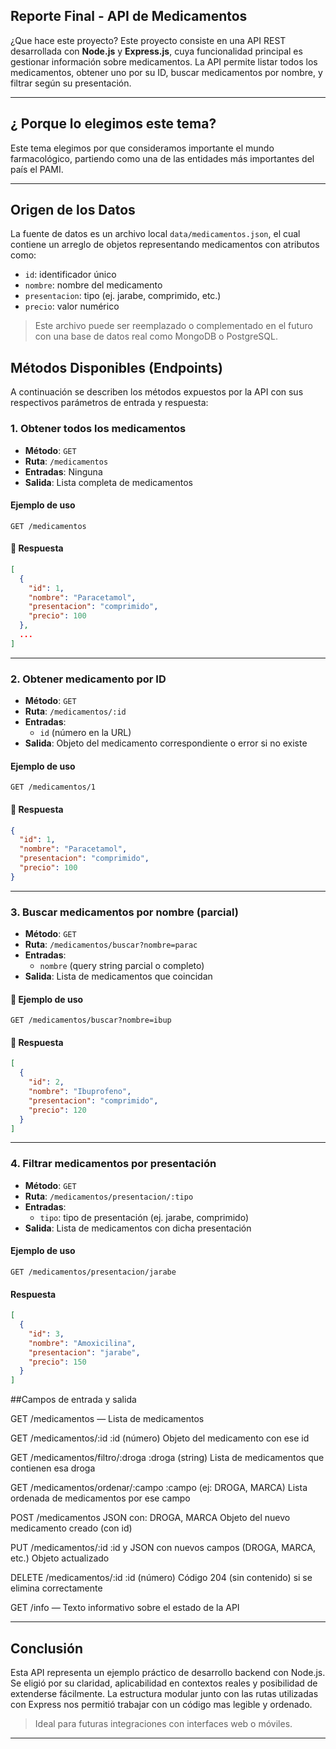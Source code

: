  ## Reporte Final - API de Medicamentos

 ¿Que hace este proyecto?
Este proyecto consiste en una API REST desarrollada con **Node.js** y **Express.js**, cuya funcionalidad principal es gestionar información sobre medicamentos. La API permite listar todos los medicamentos, obtener uno por su ID, buscar medicamentos por nombre, y filtrar según su presentación.

---

##  ¿ Porque lo elegimos este tema?
Este tema elegimos por que consideramos importante el mundo farmacológico, partiendo como
una de las entidades más importantes del país el PAMI. 

---

##  Origen de los Datos

La fuente de datos es un archivo local `data/medicamentos.json`, el cual contiene un arreglo de objetos representando medicamentos con atributos como:

- `id`: identificador único
- `nombre`: nombre del medicamento
- `presentacion`: tipo (ej. jarabe, comprimido, etc.)
- `precio`: valor numérico

>  Este archivo puede ser reemplazado o complementado en el futuro con una base de datos real como MongoDB o PostgreSQL.



##  Métodos Disponibles (Endpoints)

A continuación se describen los métodos expuestos por la API con sus respectivos parámetros de entrada y respuesta:


### 1. Obtener todos los medicamentos

- **Método**: `GET`
- **Ruta**: `/medicamentos`
- **Entradas**: Ninguna
- **Salida**: Lista completa de medicamentos

####  Ejemplo de uso
```http
GET /medicamentos
```

#### 🔄 Respuesta
```json
[
  {
    "id": 1,
    "nombre": "Paracetamol",
    "presentacion": "comprimido",
    "precio": 100
  },
  ...
]
```

---

### 2. Obtener medicamento por ID

- **Método**: `GET`
- **Ruta**: `/medicamentos/:id`
- **Entradas**:
  - `id` (número en la URL)
- **Salida**: Objeto del medicamento correspondiente o error si no existe

####  Ejemplo de uso
```http
GET /medicamentos/1
```

#### 🔄 Respuesta
```json
{
  "id": 1,
  "nombre": "Paracetamol",
  "presentacion": "comprimido",
  "precio": 100
}
```

---

### 3. Buscar medicamentos por nombre (parcial)

- **Método**: `GET`
- **Ruta**: `/medicamentos/buscar?nombre=parac`
- **Entradas**:
  - `nombre` (query string parcial o completo)
- **Salida**: Lista de medicamentos que coincidan

#### 🧪 Ejemplo de uso
```http
GET /medicamentos/buscar?nombre=ibup
```

#### 🔄 Respuesta
```json
[
  {
    "id": 2,
    "nombre": "Ibuprofeno",
    "presentacion": "comprimido",
    "precio": 120
  }
]
```

---

### 4. Filtrar medicamentos por presentación

- **Método**: `GET`
- **Ruta**: `/medicamentos/presentacion/:tipo`
- **Entradas**:
  - `tipo`: tipo de presentación (ej. jarabe, comprimido)
- **Salida**: Lista de medicamentos con dicha presentación

####  Ejemplo de uso
```http
GET /medicamentos/presentacion/jarabe
```

####  Respuesta
```json
[
  {
    "id": 3,
    "nombre": "Amoxicilina",
    "presentacion": "jarabe",
    "precio": 150
  }
]
```

##Campos de entrada y salida

GET	/medicamentos	—	Lista de medicamentos

GET	/medicamentos/:id	:id (número)	Objeto del medicamento con ese id

GET	/medicamentos/filtro/:droga	:droga (string)	Lista de medicamentos que contienen esa droga

GET	/medicamentos/ordenar/:campo	:campo (ej: DROGA, MARCA)	Lista ordenada de medicamentos por ese campo

POST	/medicamentos	JSON con: DROGA, MARCA	Objeto del nuevo medicamento creado (con id)

PUT	/medicamentos/:id	:id y JSON con nuevos campos (DROGA, MARCA, etc.)	Objeto actualizado

DELETE	/medicamentos/:id	:id (número)	Código 204 (sin contenido) si se elimina correctamente

GET	/info	—	Texto informativo sobre el estado de la API

---

##  Conclusión

Esta API representa un ejemplo práctico de desarrollo backend con Node.js. Se eligió por su claridad, aplicabilidad en contextos reales y posibilidad de extenderse fácilmente. La estructura modular junto con las rutas utilizadas con Express nos permitió trabajar con un código mas legible y ordenado.

> Ideal para futuras integraciones con interfaces web o móviles.

---
